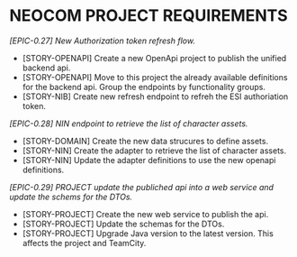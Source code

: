 # NEOCOM PROJECT REQUIREMENTS
*[EPIC-0.27] New Authorization token refresh flow.*
* [STORY-OPENAPI] Create a new OpenApi project to publish the unified backend api.
* [STORY-OPENAPI] Move to this project the already available definitions for the backend api. Group the endpoints by functionality groups.
* [STORY-NIB] Create new refresh endpoint to refreh the ESI authoriation token.

*[EPIC-0.28] NIN endpoint to retrieve the list of character assets.*
* [STORY-DOMAIN] Create the new data strucures to define assets.
* [STORY-NIN] Create the adapter to retrieve the list of character assets.
* [STORY-NIN] Update the adapter definitions to use the new openapi definitions.

*[EPIC-0.29] PROJECT update the publiched api into a web service and update the schems for the DTOs.*
* [STORY-PROJECT] Create the new web service to publish the api.
* [STORY-PROJECT] Update the schemas for the DTOs.
* [STORY-PROJECT] Upgrade Java version to the latest version. This affects the project and TeamCity.
